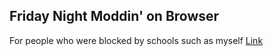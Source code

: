 ## Friday Night Moddin' on Browser ##
For people who were blocked by schools such as myself
[Link](https://hdboye.github.io/FnfModAttempt)
